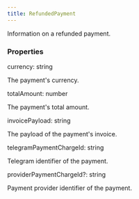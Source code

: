 ```yaml
---
title: RefundedPayment
---
```


Information on a refunded payment.

### Properties

<div class="flex flex-col gap-3"><div><div class="flex gap-2"><div class="font-mono"><span class="font-bold">currency</span><span class="opacity-50">:</span> <span>string</span></div></div><div class="pl-3"><div class="no-margin">

The payment's currency.

</div></div></div><div><div class="flex gap-2"><div class="font-mono"><span class="font-bold">totalAmount</span><span class="opacity-50">:</span> <span>number</span></div></div><div class="pl-3"><div class="no-margin">

The payment's total amount.

</div></div></div><div><div class="flex gap-2"><div class="font-mono"><span class="font-bold">invoicePayload</span><span class="opacity-50">:</span> <span>string</span></div></div><div class="pl-3"><div class="no-margin">

The payload of the payment's invoice.

</div></div></div><div><div class="flex gap-2"><div class="font-mono"><span class="font-bold">telegramPaymentChargeId</span><span class="opacity-50">:</span> <span>string</span></div></div><div class="pl-3"><div class="no-margin">

Telegram identifier of the payment.

</div></div></div><div><div class="flex gap-2"><div class="font-mono"><span class="font-bold">providerPaymentChargeId</span><span class="opacity-50"><span title="Optional" class="cursor-help">?</span>:</span> <span>string</span></div></div><div class="pl-3"><div class="no-margin">

Payment provider identifier of the payment.

</div></div></div></div>

